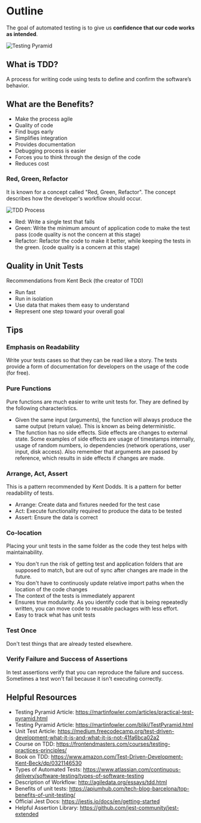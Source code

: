 # Outline

The goal of automated testing is to give us **confidence that our code works as intended**.

![Testing Pyramid](https://martinfowler.com/articles/practical-test-pyramid/testPyramid.png)

## What is TDD?

A process for writing code using tests to define and confirm the software’s behavior.

## What are the Benefits?

- Make the process agile
- Quality of code
- Find bugs early
- Simplifies integration
- Provides documentation
- Debugging process is easier
- Forces you to think through the design of the code
- Reduces cost

### Red, Green, Refactor

It is known for a concept called "Red, Green, Refactor". The concept describes how the developer's workflow should occur.

![TDD Process](http://hanwax.github.io/assets/tdd_flow.png)

- Red: Write a single test that fails
- Green: Write the minimum amount of application code to make the test pass (code quality is not the concern at this stage)
- Refactor: Refactor the code to make it better, while keeping the tests in the green. (code quality is a concern at this stage)

## Quality in Unit Tests

Recommendations from Kent Beck (the creator of TDD)

- Run fast
- Run in isolation
- Use data that makes them easy to understand
- Represent one step toward your overall goal

## Tips

### Emphasis on Readability

Write your tests cases so that they can be read like a story. The tests provide a form of documentation for developers on the usage of the code (for free).

### Pure Functions

Pure functions are much easier to write unit tests for. They are defined by the following characteristics.

- Given the same input (arguments), the function will always produce the same output (return value). This is known as being deterministic.
- The function has no side effects. Side effects are changes to external state. Some examples of side effects are usage of timestamps internally, usage of random numbers, io dependencies (network operations, user input, disk access). Also remember that arguments are passed by reference, which results in side effects if changes are made.

### Arrange, Act, Assert

This is a pattern recommended by Kent Dodds. It is a pattern for better readability of tests.

- Arrange: Create data and fixtures needed for the test case
- Act: Execute functionality required to produce the data to be tested
- Assert: Ensure the data is correct

### Co-location

Placing your unit tests in the same folder as the code they test helps with maintainability.

- You don't run the risk of getting test and application folders that are supposed to match, but are out of sync after changes are made in the future.
- You don't have to continuosly update relative import paths when the location of the code changes
- The context of the tests is immediately apparent
- Ensures true modularity. As you identify code that is being repeatedly written, you can move code to reusable packages with less effort.
- Easy to track what has unit tests

### Test Once

Don't test things that are already tested elsewhere.

### Verify Failure and Success of Assertions

In test assertions verify that you can reproduce the failure and
success. Sometimes a test won't fail because it isn't executing correctly.

## Helpful Resources

- Testing Pyramid Article: https://martinfowler.com/articles/practical-test-pyramid.html
- Testing Pyramid Article: https://martinfowler.com/bliki/TestPyramid.html
- Unit Test Article: https://medium.freecodecamp.org/test-driven-development-what-it-is-and-what-it-is-not-41fa6bca02a2
- Course on TDD: https://frontendmasters.com/courses/testing-practices-principles/
- Book on TDD: https://www.amazon.com/Test-Driven-Development-Kent-Beck/dp/0321146530
- Types of Automated Tests: https://www.atlassian.com/continuous-delivery/software-testing/types-of-software-testing
- Description of Workflow: http://agiledata.org/essays/tdd.html
- Benefits of unit tests: https://apiumhub.com/tech-blog-barcelona/top-benefits-of-unit-testing/
- Official Jest Docs: https://jestjs.io/docs/en/getting-started
- Helpful Assertion Library: https://github.com/jest-community/jest-extended
